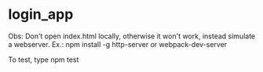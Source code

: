 # login_app
Obs: Don't open index.html locally, otherwise it won't work, instead simulate a webserver. Ex.: npm install -g http-server or webpack-dev-server  

To test, type npm test  
